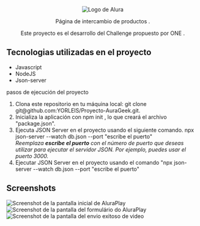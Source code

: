 
<p align="center"> <img src="https://github.com/MonicaHillman/aluraplay-requisicoes/blob/main/img/logo.png" alt="Logo de Alura"> </p>
<p align="center">Página de intercambio de productos .</p>
<p align="center">Este proyecto es el desarrollo del Challenge propuesto por ONE .</p>

## Tecnologias utilizadas en el proyecto
* Javascript
* NodeJS
* Json-server
<p>pasos de ejecución del proyecto</p>

<ol>
   <li>Clona este repositorio en tu máquina local: git clone git@github.com:YORLEIS/Proyecto-AuraGeek.git.</li>
    <li>Inicializa la aplicación con npm init , lo que creará el archivo "package.json".</li>
  <li>Ejecuta JSON Server en el proyecto usando el siguiente comando.
    npx json-server --watch db.json --port "escribe el puerto" <br>
    <i>Reemplaza <strong>escribe el puerto</strong> con el número de puerto que deseas utilizar para ejecutar el servidor JSON. Por ejemplo, puedes usar el puerto 3000. </i>
  </li>
  <li>Ejecutar JSON Server en el proyecto usando el comando  "npx json-server --watch db.json --port "escribe el puerto"</li>
</ol>

## Screenshots
![Screenshot de la pantalla inicial de AluraPlay](https://github.com/josevflores911/JavaScript/blob/main/img/encabezado/screenshoot_a.PNG)
![Screenshot de la pantalla del formulário do AluraPlay](https://github.com/josevflores911/JavaScript/blob/main/img/encabezado/screenshoot_b.PNG)
![Screenshot de la pantalla del envio exitoso de video](https://github.com/josevflores911/JavaScript/blob/main/img/encabezado/screenshoot_b.PNG)
